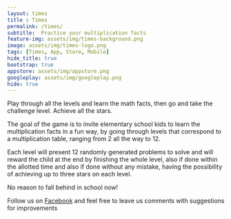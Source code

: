 ```yaml
---
layout: times
title : Times
permalink: /times/
subtitle:  Practice your multiplication facts
feature-img: assets/img/times-background.png
image: assets/img/times-logo.png
tags: [Times, App, Store, Mobile]
hide_title: true
bootstrap: true
appstore: assets/img/appstore.png
googleplay: assets/img/googleplay.png
hide: true
---
```

Play through all the levels and learn the math facts, then go and take the challenge level. Achieve all the stars.

The goal of the game is to invite elementary school kids to learn the multiplication facts in a fun way, by going through levels that correspond to a multiplication table, ranging from 2 all the way to 12.

Each level will present 12 randomly generated problems to solve and will reward the child at the end by finishing the whole level, also if done within the allotted time and also if done without any mistake, having the possibility of achieving up to three stars on each level.

No reason to fall behind in school now!

Follow us on [Facebook](https://www.facebook.com/TimesFacts) and feel free to leave us comments with suggestions for improvements
